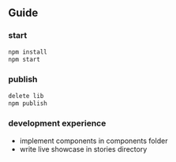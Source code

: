 ## Guide

### start
```bash
npm install
npm start
```

### publish
````bash
delete lib
npm publish
````
###

### development experience
 - implement components in components folder
 - write live showcase in stories directory
